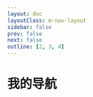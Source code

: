 ```yaml
---
layout: doc
layoutClass: m-nav-layout
sidebar: false
prev: false
next: false
outline: [2, 3, 4]
---
```


<style src="/.vitepress/theme/styles/nav.css"></style>

<script setup>
import { NAV_DATA } from '/.vitepress/theme/helpers/data'
</script>


# 我的导航

<MNavLinks v-for="{title, items} in NAV_DATA" :title="title" :items="items"/>
